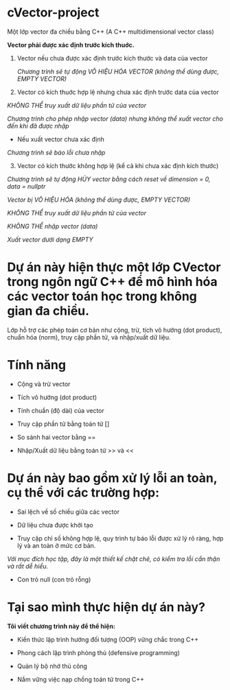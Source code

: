 # cVector-project
Một lớp vector đa chiều bằng C++ (A C++ multidimensional vector class)

__Vector phải được xác định trước kích thuớc.__

1. Vector nếu chưa được xác định trước kích thước và data của vector

   _Chương trình sẽ tự động VÔ HIỆU HÓA VECTOR (không thể dùng được, EMPTY VECTOR)_

2. Vector có kích thuớc hợp lệ nhưng chưa xác định trước data của vector

_KHÔNG THỂ truy xuất dữ liệu phần tử của vector_
  
_Chương trình cho phép nhập vector (data) nhưng không thể xuất vector cho đến khi đã được nhập_

- Nếu xuất vector chưa xác định
  
_Chương trình sẽ báo lỗi chưa nhập_
    
3. Vector có kích thước không hợp lệ (kể cả khi chưa xác định kích thước)

_Chương trình sẽ tự động HỦY vector bằng cách reset về dimension = 0, data = nullptr_

_Vector bị VÔ HIỆU HÓA (không thể dùng được, EMPTY VECTOR)_

_KHÔNG THỂ truy xuất dữ liệu phần tử của vector_

_KHÔNG THỂ nhập vector (data)_

_Xuất vector dưới dạng EMPTY_

# Dự án này hiện thực một lớp CVector trong ngôn ngữ C++ để mô hình hóa các vector toán học trong không gian đa chiều.
Lớp hỗ trợ các phép toán cơ bản như cộng, trừ, tích vô hướng (dot product), chuẩn hóa (norm), truy cập phần tử, và nhập/xuất dữ liệu.

# Tính năng
- Cộng và trừ vector

- Tích vô hướng (dot product)

- Tính chuẩn (độ dài) của vector

- Truy cập phần tử bằng toán tử []

- So sánh hai vector bằng ==

- Nhập/Xuất dữ liệu bằng toán tử >> và <<

# Dự án này bao gồm xử lý lỗi an toàn, cụ thể với các trường hợp:

- Sai lệch về số chiều giữa các vector

- Dữ liệu chưa được khởi tạo

- Truy cập chỉ số không hợp lệ, quy trình tự báo lỗi được xử lý rõ ràng, hợp lý và an toàn ở mức cơ bản.

_Với mục đích học tập, đây là một thiết kế chặt chẽ, có kiểm tra lỗi cẩn thận và rất dễ hiểu._

- Con trỏ null (con trỏ rỗng)

# Tại sao mình thực hiện dự án này?
__Tôi viết chương trình này để thể hiện:__

- Kiến thức lập trình hướng đối tượng (OOP) vững chắc trong C++

- Phong cách lập trình phòng thủ (defensive programming)

- Quản lý bộ nhớ thủ công

- Nắm vững việc nạp chồng toán tử trong C++
